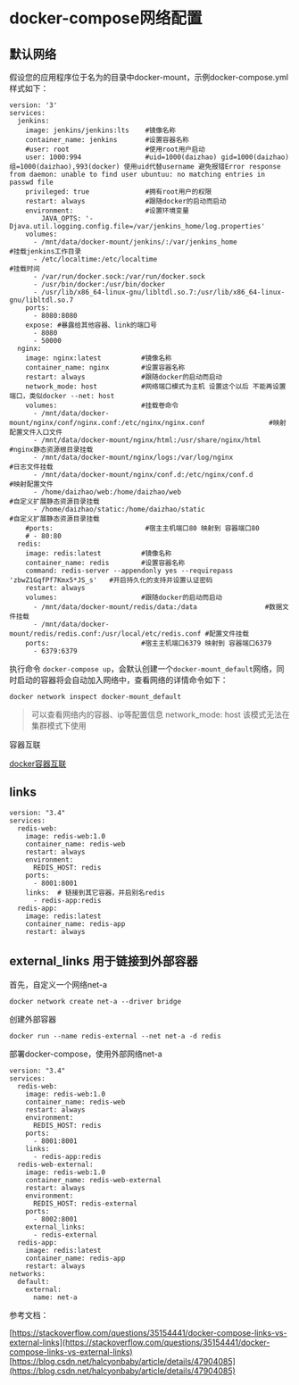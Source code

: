 # docker-compose网络配置

## 默认网络

假设您的应用程序位于名为的目录中docker-mount，示例docker-compose.yml样式如下：

```text
version: '3'
services:
  jenkins:
    image: jenkins/jenkins:lts    #镜像名称
    container_name: jenkins       #设置容器名称
    #user: root                   #使用root用户启动
    user: 1000:994                #uid=1000(daizhao) gid=1000(daizhao) 组=1000(daizhao),993(docker) 使用uid代替username 避免报错Error response from daemon: unable to find user ubuntuu: no matching entries in passwd file
    privileged: true              #拥有root用户的权限
    restart: always               #跟随docker的启动而启动
    environment:                  #设置环境变量
        JAVA_OPTS: '-Djava.util.logging.config.file=/var/jenkins_home/log.properties'
    volumes:
      - /mnt/data/docker-mount/jenkins/:/var/jenkins_home                     #挂载jenkins工作目录
      - /etc/localtime:/etc/localtime                                             #挂载时间                                  
      - /var/run/docker.sock:/var/run/docker.sock
      - /usr/bin/docker:/usr/bin/docker
      - /usr/lib/x86_64-linux-gnu/libltdl.so.7:/usr/lib/x86_64-linux-gnu/libltdl.so.7
    ports:
      - 8080:8080
    expose: #暴露给其他容器、link的端口号
      - 8080
      - 50000
  nginx:
    image: nginx:latest          #镜像名称 
    container_name: nginx        #设置容器名称
    restart: always              #跟随docker的启动而启动
    network_mode: host           #网络端口模式为主机 设置这个以后 不能再设置端口，类似docker --net: host
    volumes:                     #挂载卷命令
      - /mnt/data/docker-mount/nginx/conf/nginx.conf:/etc/nginx/nginx.conf                #映射配置文件入口文件
      - /mnt/data/docker-mount/nginx/html:/usr/share/nginx/html                           #nginx静态资源根目录挂载         
      - /mnt/data/docker-mount/nginx/logs:/var/log/nginx                                  #日志文件挂载        
      - /mnt/data/docker-mount/nginx/conf.d:/etc/nginx/conf.d                             #映射配置文件  
      - /home/daizhao/web:/home/daizhao/web                                                   #自定义扩展静态资源目录挂载
      - /home/daizhao/static:/home/daizhao/static                                             #自定义扩展静态资源目录挂载
    #ports:                       #宿主主机端口80 映射到 容器端口80
    # - 80:80   
  redis: 
    image: redis:latest          #镜像名称
    container_name: redis        #设置容器名称
    command: redis-server --appendonly yes --requirepass 'zbwZ1GqfPf7Kmx5*JS_s'   #开启持久化的支持并设置认证密码 
    restart: always  
    volumes:                     #跟随docker的启动而启动
      - /mnt/data/docker-mount/redis/data:/data                 #数据文件挂载
      - /mnt/data/docker-mount/redis/redis.conf:/usr/local/etc/redis.conf #配置文件挂载
    ports:                       #宿主主机端口6379 映射到 容器端口6379
      - 6379:6379
```

执行命令 `docker-compose up`，会默认创建一个`docker-mount_default`网络，同时启动的容器将会自动加入网络中，查看网络的详情命令如下：
```text
docker network inspect docker-mount_default
```
> 可以查看网络内的容器、ip等配置信息
> network_mode: host 该模式无法在集群模式下使用

容器互联

[docker容器互联](../docker容器互联.md)

## links

```text
version: "3.4"
services:
  redis-web:
    image: redis-web:1.0
    container_name: redis-web
    restart: always
    environment:
      REDIS_HOST: redis
    ports:
      - 8001:8001
    links:  # 链接到其它容器，并启别名redis
      - redis-app:redis
  redis-app:
    image: redis:latest
    container_name: redis-app
    restart: always
```

## external_links 用于链接到外部容器

首先，自定义一个网络net-a

```text
docker network create net-a --driver bridge
```

创建外部容器

```text
docker run --name redis-external --net net-a -d redis
```

部署docker-compose，使用外部网络net-a

```text
version: "3.4"
services:
  redis-web:
    image: redis-web:1.0
    container_name: redis-web
    restart: always
    environment: 
      REDIS_HOST: redis
    ports:
      - 8001:8001
    links:
      - redis-app:redis
  redis-web-external:
    image: redis-web:1.0
    container_name: redis-web-external
    restart: always
    environment:
      REDIS_HOST: redis-external
    ports:
      - 8002:8001
    external_links:
      - redis-external
  redis-app:
    image: redis:latest
    container_name: redis-app
    restart: always
networks:
  default:
    external:
      name: net-a
```

参考文档：

[https://stackoverflow.com/questions/35154441/docker-compose-links-vs-external-links](https://stackoverflow.com/questions/35154441/docker-compose-links-vs-external-links)
[https://blog.csdn.net/halcyonbaby/article/details/47904085](https://blog.csdn.net/halcyonbaby/article/details/47904085)
